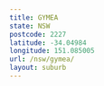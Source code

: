 ```yaml
---
title: GYMEA
state: NSW
postcode: 2227
latitude: -34.04984
longitude: 151.085005
url: /nsw/gymea/
layout: suburb
---
```

